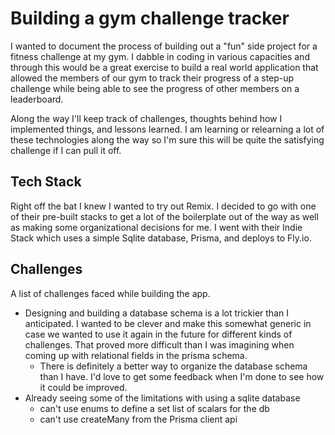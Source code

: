 # Building a gym challenge tracker

I wanted to document the process of building out a "fun" side project for a fitness challenge at my gym. I dabble in coding in various capacities and through this would be a great exercise to build a real world application that allowed the members of our gym to track their progress of a step-up challenge while being able to see the progress of other members on a leaderboard.

Along the way I'll keep track of challenges, thoughts behind how I implemented things, and lessons learned. I am learning or relearning a lot of these technologies along the way so I'm sure this will be quite the satisfying challenge if I can pull it off.

## Tech Stack

Right off the bat I knew I wanted to try out Remix. I decided to go with one of their pre-built stacks to get a lot of the boilerplate out of the way as well as making some organizational decisions for me. I went with their Indie Stack which uses a simple Sqlite database, Prisma, and deploys to Fly.io.

## Challenges

A list of challenges faced while building the app.

- Designing and building a database schema is a lot trickier than I anticipated. I wanted to be clever and make this somewhat generic in case we wanted to use it again in the future for different kinds of challenges. That proved more difficult than I was imagining when coming up with relational fields in the prisma schema.
    - There is definitely a better way to organize the database schema than I have. I'd love to get some feedback when I'm done to see how it could be improved.
- Already seeing some of the limitations with using a sqlite database
    - can't use enums to define a set list of scalars for the db
    - can't use createMany from the Prisma client api